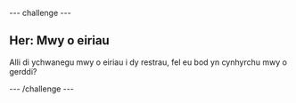 \--- challenge \---

## Her: Mwy o eiriau

Alli di ychwanegu mwy o eiriau i dy restrau, fel eu bod yn cynhyrchu mwy o gerddi?

\--- /challenge \---